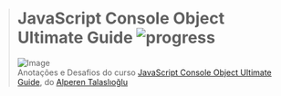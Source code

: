 ># **JavaScript Console Object Ultimate Guide** ![progress](http://progressed.io/bar/47?title=completed "progress")
> ![Image](https://udemy-images.udemy.com/course/750x422/1402966_08f9.jpg)  
> Anotações e Desafios do curso [JavaScript Console Object Ultimate Guide](https://www.udemy.com/javascript-console-object-ultimate-guide/), do [Alperen Talaslıoğlu](https://www.udemy.com/user/alperen2/)

